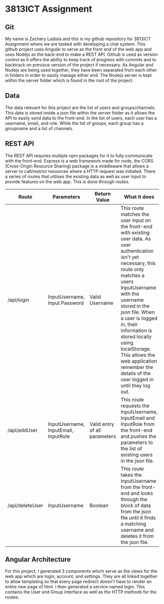 # 3813ICT Assignment

## Git
My name is Zachery Ladisla and this is my github repository for 3813ICT Assignment where we are tasked with developing a chat system. This github project uses Angular to serve as the front end of the web app and uses Nodejs as the back-end to make a REST API. Github is used as version control as it offers the ability to keep track of progress with commits and to backtrack on previous version of the project if necessary. As Angular and Nodejs are being used together, they have been separated from each other in folders in order to easily manage either end. The Nodejs server is kept within the server folder which is found in the root of the project. 

## Data
The data relevant for this project are the list of users and groups/channels. This data is stored inside a json file within the server folder as it allows the API to easily send data to the front-end. In the list of users, each user has a username, email, and role. While the list of groups, each group has a groupname and a list of channels.

## REST API
The REST API requires multiple npm packages for it to fully communicate with the front-end. Express is a web framework made for node, the CORS (Cross-Origin Resource Sharing) package is a middleware that allows a server to call/restrict resources where a HTTP request was initiated. There a series of routes that utilises the existing data as well as user input to provide features on the web app. This is done through routes. 

| Route | Parameters | Return Value | What it does |
| ----- | -----------| -------------| -------------|
| /api/login | InputUsername, Input Password | Valid Username | This route matches the user input on the front-end with existing user data. As user authentication isn't yet necessary, this route only matches a users InputUsername with the username stored in the json file. When a user is logged in, their information is stored locally using localStorage. This allows the web application remember the details of the user logged in until they log out. |
| /api/addUser | InputUsername, InputEmail, InputRole | Valid entry of all parameters | This route requests the InputUsername, InputEmail and InputRole from the front-end and pushes the parameters to the list of existing users in the json file. |
| /api/deleteUser | InputUsername | Boolean | This route takes the InputUsername from the front-end and looks through the block of data from the json file until it finds a matching username and deletes it from the json file.

## Angular Architecture 
For this project, I generated 3 components which serve as the views for the web app which are login, account, and settings. They are all linked together to allow templating so that every page redirect doesn't have to render an entire new page of html. I then generated a service named login. This contains the User and Group interface as well as the HTTP methods for the routes.